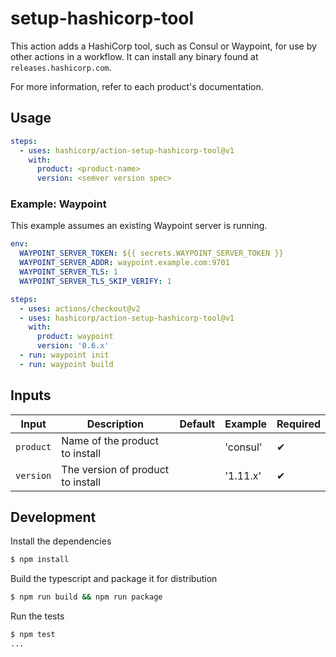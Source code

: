 # setup-hashicorp-tool

This action adds a HashiCorp tool, such as Consul or Waypoint, for use by other actions in a workflow.
It can install any binary found at `releases.hashicorp.com`.

For more information, refer to each product's documentation.

## Usage

```yaml
steps:
  - uses: hashicorp/action-setup-hashicorp-tool@v1
    with:
      product: <product-name>
      version: <semver version spec>
```

### Example: Waypoint

This example assumes an existing Waypoint server is running.

```yaml
env:
  WAYPOINT_SERVER_TOKEN: ${{ secrets.WAYPOINT_SERVER_TOKEN }}
  WAYPOINT_SERVER_ADDR: waypoint.example.com:9701
  WAYPOINT_SERVER_TLS: 1
  WAYPOINT_SERVER_TLS_SKIP_VERIFY: 1

steps:
  - uses: actions/checkout@v2
  - uses: hashicorp/action-setup-hashicorp-tool@v1
    with:
      product: waypoint
      version: '0.6.x'
  - run: waypoint init
  - run: waypoint build
```

## Inputs

| Input     | Description                        | Default | Example  | Required |
| --------- | ---------------------------------- | ------- | -------- | -------- |
| `product` | Name of the product to install     |         | 'consul' | ✔        |
| `version` | The version of product to install  |         | '1.11.x' | ✔        |

## Development

Install the dependencies

```bash
$ npm install
```

Build the typescript and package it for distribution

```bash
$ npm run build && npm run package
```

Run the tests

```bash
$ npm test
...
```
